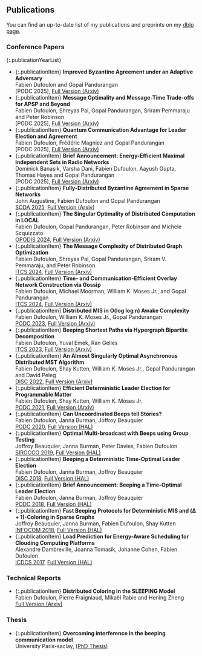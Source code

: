 ## Publications

You can find an up-to-date list of my publications and preprints on my [dblp page](https://dblp.uni-trier.de/pid/203/0763.html). 


### Conference Papers

{:.publicationYearList}
* {:.publicationItem} **Improved Byzantine Agreement under an Adaptive Adversary** <br> Fabien Dufoulon and Gopal Pandurangan <br> [PODC 2025], [Full Version (Arxiv)]([https://arxiv.org/abs/2502.07416](https://arxiv.org/abs/2504.21781))
* {:.publicationItem} **Message Optimality and Message-Time Trade-offs for APSP and Beyond** <br> Fabien Dufoulon, Shreyas Pai, Gopal Pandurangan, Sriram Pemmaraju and Peter Robinson <br> [PODC 2025], [Full Version (Arxiv)]([https://arxiv.org/abs/2502.07416](https://arxiv.org/abs/2504.21781))
* {:.publicationItem} **Quantum Communication Advantage for Leader Election and Agreement** <br> Fabien Dufoulon, Frédéric Magniez and Gopal Pandurangan <br> [PODC 2025], [Full Version (Arxiv)](https://arxiv.org/abs/2502.07416)
* {:.publicationItem} **Brief Announcement: Energy-Efficient Maximal Independent Sets in Radio Networks** <br> Dominick Banasik, Varsha Dani, Fabien Dufoulon, Aayush Gupta, Thomas Hayes and Gopal Pandurangan <br> [PODC 2025], [Full Version (Arxiv)]([https://arxiv.org/abs/2502.07416](https://arxiv.org/abs/2504.21781))
* {:.publicationItem} **Fully-Distributed Byzantine Agreement in Sparse Networks** <br> John Augustine, Fabien Dufoulon and Gopal Pandurangan <br> [SODA 2025](https://epubs.siam.org/doi/10.1137/1.9781611978322.142), [Full Version (Arxiv)](https://arxiv.org/abs/2410.20865)
* {:.publicationItem} **The Singular Optimality of Distributed Computation in LOCAL** <br> Fabien Dufoulon, Gopal Pandurangan, Peter Robinson and Michele Scquizzato <br> [OPODIS 2024](https://doi.org/10.4230/LIPIcs.OPODIS.2024.26), [Full Version (Arxiv)](https://arxiv.org/abs/2411.07011)
* {:.publicationItem} **The Message Complexity of Distributed Graph Optimization** <br> Fabien Dufoulon, Shreyas Pai, Gopal Pandurangan, Sriram V. Pemmaraju, and Peter Robinson <br> [ITCS 2024](https://doi.org/10.4230/LIPIcs.ITCS.2024.41), [Full Version (Arxiv)](https://arxiv.org/abs/2311.14811)
* {:.publicationItem} **Time- and Communication-Efficient Overlay Network Construction via Gossip** <br>  Fabien Dufoulon, Michael Moorman, William K. Moses Jr., and Gopal Pandurangan <br> [ITCS 2024](https://doi.org/10.4230/LIPIcs.ITCS.2024.42), [Full Version (Arxiv)](https://arxiv.org/abs/2311.17115)
* {:.publicationItem} **Distributed MIS in O(log log n) Awake Complexity** <br> Fabien Dufoulon, William K. Moses Jr., Gopal Pandurangan <br> [PODC 2023](https://dl.acm.org/doi/abs/10.1145/3583668.3594574), [Full Version (Arxiv)](https://arxiv.org/abs/2204.08359)
* {:.publicationItem} **Beeping Shortest Paths via Hypergraph Bipartite Decomposition** <br> Fabien Dufoulon, Yuval Emek, Ran Gelles <br> [ITCS 2023](https://drops.dagstuhl.de/opus/volltexte/2023/17548/), [Full Version (Arxiv)](https://arxiv.org/abs/2210.06882)
* {:.publicationItem} **An Almost Singularly Optimal Asynchronous Distributed MST Algorithm** <br> Fabien Dufoulon, Shay Kutten, William K. Moses Jr., Gopal Pandurangan and David Peleg <br> [DISC 2022](https://doi.org/10.4230/LIPIcs.DISC.2022.19), [Full Version (Arxiv)](https://arxiv.org/abs/2210.01173)
* {:.publicationItem} **Efficient Deterministic Leader Election for Programmable Matter** <br> Fabien Dufoulon, Shay Kutten, William K. Moses Jr. <br> [PODC 2021](https://dl.acm.org/doi/abs/10.1145/3465084.3467900), [Full Version (Arxiv)](https://arxiv.org/abs/2106.01108)
* {:.publicationItem} **Can Uncoordinated Beeps tell Stories?** <br> Fabien Dufoulon, Janna Burman, Joffroy Beauquier <br> [PODC 2020](https://dl.acm.org/doi/10.1145/3382734.3405699), [Full Version (HAL)](https://hal.archives-ouvertes.fr/hal-02860827)
* {:.publicationItem} **Optimal Multi-broadcast with Beeps using Group Testing** <br> Joffroy Beauquier, Janna Burman, Peter Davies, Fabien Dufoulon <br> [SIROCCO 2019](https://link.springer.com/chapter/10.1007/978-3-030-24922-9_5), [Full Version (HAL)](https://hal.archives-ouvertes.fr/hal-02140017)
* {:.publicationItem} **Beeping a Deterministic Time-Optimal Leader Election** <br> Fabien Dufoulon, Janna Burman, Joffroy Beauquier <br> [DISC 2018](https://drops.dagstuhl.de/opus/frontdoor.php?source_opus=9809), [Full Version (HAL)](https://hal.archives-ouvertes.fr/hal-01794711)
* {:.publicationItem} **Brief Announcement: Beeping a Time-Optimal Leader Election** <br> Fabien Dufoulon, Janna Burman, Joffroy Beauquier <br> [PODC 2018](https://dl.acm.org/doi/10.1145/3212734.3212779), [Full Version (HAL)](https://hal.archives-ouvertes.fr/hal-01794711)
* {:.publicationItem} **Fast Beeping Protocols for Deterministic MIS and (Δ + 1)-Coloring in Sparse Graphs** <br> Joffroy Beauquier, Janna Burman, Fabien Dufoulon, Shay Kutten <br> [INFOCOM 2018](https://ieeexplore.ieee.org/document/8486015), [Full Version (HAL)](https://hal.archives-ouvertes.fr/hal-01754696v1)
* {:.publicationItem} **Load Prediction for Energy-Aware Scheduling for Clouding Computing Platforms** <br> Alexandre Dambreville, Joanna Tomasik, Johanne Cohen, Fabien Dufoulon <br> [ICDCS 2017](https://ieeexplore.ieee.org/abstract/document/7980250), [Full Version (HAL)](https://hal.archives-ouvertes.fr/hal-01566244)

### Technical Reports
* {:.publicationItem} **Distributed Coloring in the SLEEPING Model** <br> Fabien Dufoulon, Pierre Fraigniaud, Mikaël Rabie and Hening Zheng <br> [Full Version (Arxiv)](https://arxiv.org/abs/2405.10058)

### Thesis
* {:.publicationItem} **Overcoming interference in the beeping communication model** <br>
University Paris-saclay, [(PhD Thesis)](https://www.theses.fr/2019SACLS233)
